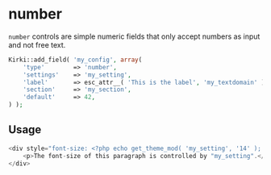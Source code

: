 # number

`number` controls are simple numeric fields that only accept numbers as input and not free text.

```php
Kirki::add_field( 'my_config', array(
    'type'        => 'number',
    'settings'    => 'my_setting',
    'label'       => esc_attr__( 'This is the label', 'my_textdomain' ),
    'section'     => 'my_section',
    'default'     => 42,
) );
```

## Usage

```php
<div style="font-size: <?php echo get_theme_mod( 'my_setting', '14' ); ?>px">
    <p>The font-size of this paragraph is controlled by "my_setting".</p>
</div>
```
